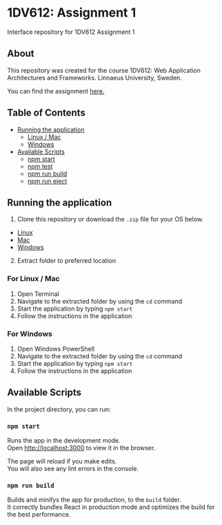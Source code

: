 # 1DV612: Assignment 1

Interface repository for 1DV612 Assignment 1

## About
This repository was created for the course 1DV612: Web Application Architectures and Frameworks. Linnaeus University, Sweden.

You can find the assignment [here.](https://coursepress.gitbooks.io/1dv612/content/assignments/assignment-1)

## Table of Contents

- [Running the application](#running-the-application)
  - [Linux / Mac](#for-linux-mac)
  - [Windows](#for-windows)
- [Available Scripts](#available-scripts)
  - [npm start](#npm-start)
  - [npm test](#npm-test)
  - [npm run build](#npm-run-build)
  - [npm run eject](#npm-run-eject)

## Running the application
1. Clone this repository or download the `.zip` file for your OS below.
  - [Linux]()
  - [Mac]()
  - [Windows]()

2. Extract folder to preferred location

### For Linux / Mac
1. Open Terminal
2. Navigate to the extracted folder by using the `cd` command
3. Start the application by typing `npm start`
4. Follow the instructions in the application

### For Windows
1. Open Windows PowerShell
2. Navigate to the extracted folder by using the `cd` command
3. Start the application by typing `npm start`
4. Follow the instructions in the application

## Available Scripts

In the project directory, you can run:

### `npm start`

Runs the app in the development mode.<br>
Open [http://localhost:3000](http://localhost:3000) to view it in the browser.

The page will reload if you make edits.<br>
You will also see any lint errors in the console.

### `npm run build`

Builds and minifys the app for production, to the `build` folder.<br>
It correctly bundles React in production mode and optimizes the build for the best performance.